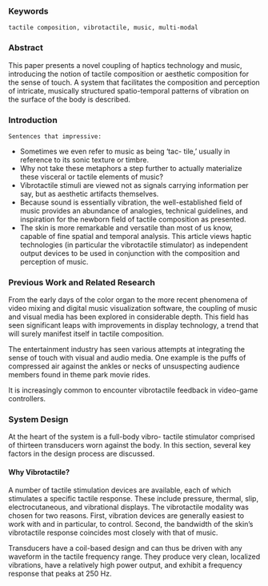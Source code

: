 ### Keywords
	tactile composition, vibrotactile, music, multi-modal
### Abstract
This paper presents a novel coupling of haptics technology and music, introducing the notion of tactile composition or aesthetic composition for the sense of touch. A system that facilitates the composition and perception of intricate, musically structured spatio-temporal patterns of vibration on the surface of the body is described.
### Introduction
	Sentences that impressive:
- Sometimes we even refer to music as being ‘tac- tile,’ usually in reference to its sonic texture or timbre.
- Why not take these metaphors a step further to actually materialize these visceral or tactile elements of music?
- Vibrotactile stimuli are viewed not as signals carrying information per say, but as aesthetic artifacts themselves.
- Because sound is essentially vibration, the well-established field of music provides an abundance of analogies, technical guidelines, and inspiration for the newborn field of tactile composition as presented.
- The skin is more remarkable and versatile than most of us know, capable of fine spatial and temporal analysis.
This article views haptic technologies (in particular the vibrotactile stimulator) as independent output devices to be used in conjunction with the composition and perception of music.
### Previous Work and Related Research
From the early days of the color organ to the more recent phenomena of video mixing and digital music visualization software, the coupling of music and visual media has been explored in considerable depth. This field has seen significant leaps with improvements in display technology, a trend that will surely manifest itself in tactile composition.

The entertainment industry has seen various attempts at integrating the sense of touch with visual and audio media. One example is the puffs of compressed air against the ankles or necks of unsuspecting audience members found in theme park movie rides.

It is increasingly common to encounter vibrotactile feedback in video-game controllers.
### System Design
At the heart of the system is a full-body vibro- tactile stimulator comprised of thirteen transducers worn against the body. In this section, several key factors in the design process are discussed.
#### Why Vibrotactile?
A number of tactile stimulation devices are available, each of which stimulates a specific tactile response. These include pressure, thermal, slip, electrocutaneous, and vibrational displays. The vibrotactile modality was chosen for two reasons. First, vibration devices are generally easiest to work with and in particular, to control. Second, the bandwidth of the skin’s vibrotactile response coincides most closely with that of music.

Transducers have a coil-based design and can thus be driven with any waveform in the tactile frequency range. They produce very clean, localized vibrations, have a relatively high power output, and exhibit a frequency response that peaks at 250 Hz.

